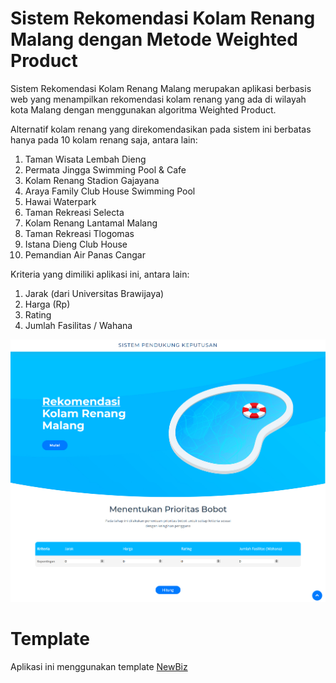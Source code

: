 # Sistem Rekomendasi Kolam Renang Malang dengan Metode Weighted Product

Sistem Rekomendasi Kolam Renang Malang merupakan aplikasi berbasis web yang menampilkan rekomendasi kolam renang yang ada di wilayah kota Malang dengan menggunakan algoritma Weighted Product.

Alternatif kolam renang yang direkomendasikan pada sistem ini berbatas hanya pada 10 kolam renang saja, antara lain:
1. Taman Wisata Lembah Dieng
2. Permata Jingga Swimming Pool & Cafe
3. Kolam Renang Stadion Gajayana
4. Araya Family Club House Swimming Pool
5. Hawai Waterpark
6. Taman Rekreasi Selecta
7. Kolam Renang Lantamal Malang
8. Taman Rekreasi Tlogomas
9. Istana Dieng Club House
10. Pemandian Air Panas Cangar

Kriteria yang dimiliki aplikasi ini, antara lain:
1. Jarak (dari Universitas Brawijaya)
2. Harga (Rp)
3. Rating
4. Jumlah Fasilitas / Wahana

![Preview](preview.jpg)

# Template

Aplikasi ini menggunakan template [NewBiz](https://bootstrapmade.com/newbiz-bootstrap-business-template/)
